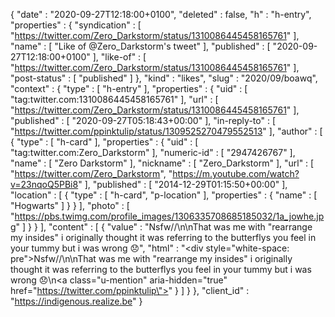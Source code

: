 {
  "date" : "2020-09-27T12:18:00+0100",
  "deleted" : false,
  "h" : "h-entry",
  "properties" : {
    "syndication" : [ "https://twitter.com/Zero_Darkstorm/status/1310086445458165761" ],
    "name" : [ "Like of @Zero_Darkstorm's tweet" ],
    "published" : [ "2020-09-27T12:18:00+0100" ],
    "like-of" : [ "https://twitter.com/Zero_Darkstorm/status/1310086445458165761" ],
    "post-status" : [ "published" ]
  },
  "kind" : "likes",
  "slug" : "2020/09/boawq",
  "context" : {
    "type" : [ "h-entry" ],
    "properties" : {
      "uid" : [ "tag:twitter.com:1310086445458165761" ],
      "url" : [ "https://twitter.com/Zero_Darkstorm/status/1310086445458165761" ],
      "published" : [ "2020-09-27T05:18:43+00:00" ],
      "in-reply-to" : [ "https://twitter.com/ppinktulip/status/1309525270479552513" ],
      "author" : [ {
        "type" : [ "h-card" ],
        "properties" : {
          "uid" : [ "tag:twitter.com:Zero_Darkstorm" ],
          "numeric-id" : [ "2947426767" ],
          "name" : [ "Zero Darkstorm" ],
          "nickname" : [ "Zero_Darkstorm" ],
          "url" : [ "https://twitter.com/Zero_Darkstorm", "https://m.youtube.com/watch?v=23nqoQ5PBi8" ],
          "published" : [ "2014-12-29T01:15:50+00:00" ],
          "location" : [ {
            "type" : [ "h-card", "p-location" ],
            "properties" : {
              "name" : [ "Hogwarts" ]
            }
          } ],
          "photo" : [ "https://pbs.twimg.com/profile_images/1306335708685185032/1a_jowhe.jpg" ]
        }
      } ],
      "content" : [ {
        "value" : "Nsfw//\n\nThat was me with \"rearrange my insides\" i originally thought it was referring to the butterflys you feel in your tummy but i was wrong 😞",
        "html" : "<div style=\"white-space: pre\">Nsfw//\n\nThat was me with \"rearrange my insides\" i originally thought it was referring to the butterflys you feel in your tummy but i was wrong 😞</div>\n<a class=\"u-mention\" aria-hidden=\"true\" href=\"https://twitter.com/ppinktulip\"></a>"
      } ]
    }
  },
  "client_id" : "https://indigenous.realize.be"
}
